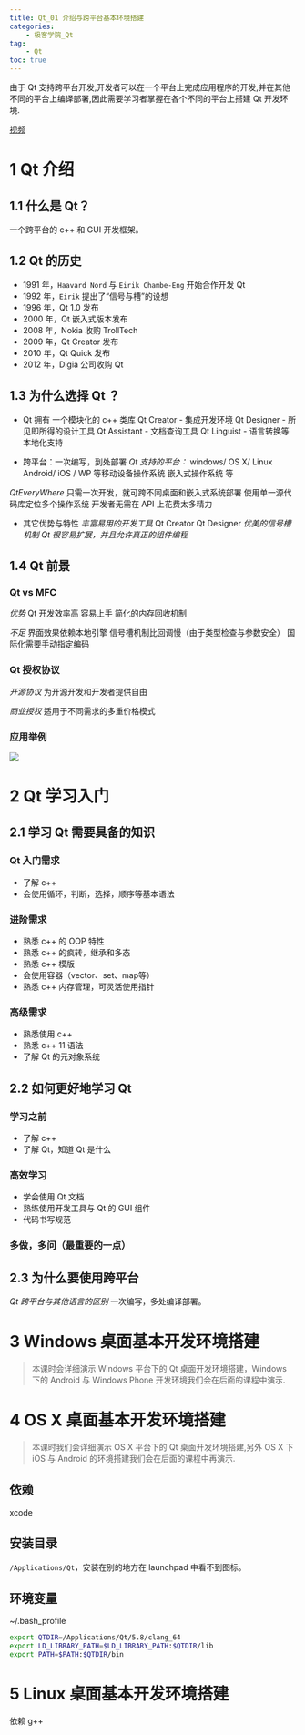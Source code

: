 ```yaml
---
title: Qt_01 介绍与跨平台基本环境搭建
categories:
    - 极客学院_Qt
tag:
    - Qt
toc: true
---
```


由于 Qt 支持跨平台开发,开发者可以在一个平台上完成应用程序的开发,并在其他不同的平台上编译部署,因此需要学习者掌握在各个不同的平台上搭建 Qt 开发环境.  

[视频](http://www.jikexueyuan.com/course/812.html)

# 1 Qt 介绍 

## 1.1 什么是 Qt？
一个跨平台的 c++ 和 GUI 开发框架。

## 1.2 Qt 的历史
+  1991 年，`Haavard Nord` 与 `Eirik Chambe-Eng` 开始合作开发 Qt
+  1992 年，`Eirik` 提出了“信号与槽”的设想
+  1996 年，Qt 1.0 发布
+  2000 年，Qt 嵌入式版本发布
+  2008 年，Nokia 收购 TrollTech
+  2009 年，Qt Creator 发布
+  2010 年，Qt Quick 发布
+  2012 年，Digia 公司收购 Qt

## 1.3 为什么选择 Qt ？
+ Qt 拥有
一个模块化的 c++ 类库
Qt Creator - 集成开发环境
Qt Designer - 所见即所得的设计工具
Qt Assistant - 文档查询工具
Qt Linguist - 语言转换等本地化支持

+ 跨平台：一次编写，到处部署
*Qt 支持的平台：*
windows/ OS X/ Linux
Android/ iOS / WP 等移动设备操作系统
嵌入式操作系统 等

*QtEveryWhere*
只需一次开发，就可跨不同桌面和嵌入式系统部署
使用单一源代码库定位多个操作系统
开发者无需在 API 上花费太多精力

+ 其它优势与特性
*丰富易用的开发工具*
Qt Creator
Qt Designer
*优美的信号槽机制*
*Qt 很容易扩展，并且允许真正的组件编程*

## 1.4 Qt 前景

### Qt vs MFC
*优势*
Qt 开发效率高
容易上手
简化的内存回收机制

*不足*
界面效果依赖本地引擎
信号槽机制比回调慢（由于类型检查与参数安全）
国际化需要手动指定编码

### Qt 授权协议
*开源协议*
为开源开发和开发者提供自由

*商业授权*
适用于不同需求的多重价格模式

### 应用举例
![](http://o6ul1xz4z.bkt.clouddn.com/32C01147-B9AC-478E-AA18-C2C8F09CC213.png)


# 2 Qt 学习入门
## 2.1 学习 Qt 需要具备的知识
### Qt 入门需求

+ 了解 c++
+ 会使用循环，判断，选择，顺序等基本语法

### 进阶需求

+ 熟悉 c++ 的 OOP 特性
+ 熟悉 c++ 的疯转，继承和多态
+ 熟悉 c++ 模版
+ 会使用容器（vector、set、map等）
+ 熟悉 c++ 内存管理，可灵活使用指针

### 高级需求

+ 熟悉使用 c++
+ 熟悉 c++ 11 语法
+ 了解 Qt 的元对象系统

## 2.2 如何更好地学习 Qt

### 学习之前

+ 了解 c++
+ 了解 Qt，知道 Qt 是什么

### 高效学习

+ 学会使用 Qt 文档
+ 熟练使用开发工具与 Qt 的 GUI 组件
+ 代码书写规范

### 多做，多问（最重要的一点）

## 2.3 为什么要使用跨平台
*Qt 跨平台与其他语言的区别*
一次编写，多处编译部署。

# 3 Windows 桌面基本开发环境搭建
> 本课时会详细演示 Windows 平台下的 Qt 桌面开发环境搭建，Windows 下的 Android 与 Windows Phone 开发环境我们会在后面的课程中演示.  

# 4 OS X 桌面基本开发环境搭建
> 本课时我们会详细演示 OS X 平台下的 Qt 桌面开发环境搭建,另外 OS X 下 iOS 与 Android 的环境搭建我们会在后面的课程中再演示.  

## 依赖
 xcode
## 安装目录
`/Applications/Qt`，安装在别的地方在 launchpad 中看不到图标。

## 环境变量
~/.bash_profile

```bash
export QTDIR=/Applications/Qt/5.8/clang_64
export LD_LIBRARY_PATH=$LD_LIBRARY_PATH:$QTDIR/lib
export PATH=$PATH:$QTDIR/bin
```

# 5 Linux 桌面基本开发环境搭建
依赖 g++

